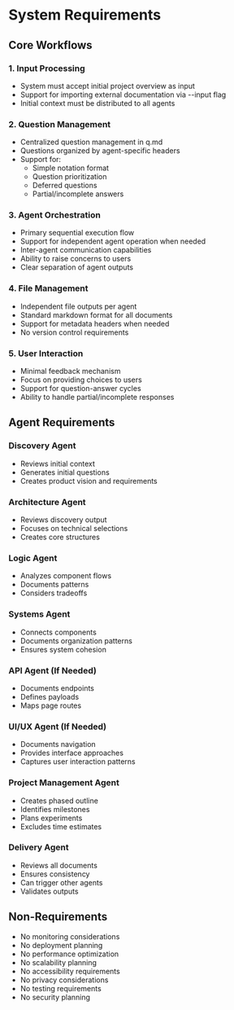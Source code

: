 # System Requirements

## Core Workflows

### 1. Input Processing
- System must accept initial project overview as input
- Support for importing external documentation via --input flag
- Initial context must be distributed to all agents

### 2. Question Management
- Centralized question management in q.md
- Questions organized by agent-specific headers
- Support for:
  - Simple notation format
  - Question prioritization
  - Deferred questions
  - Partial/incomplete answers

### 3. Agent Orchestration
- Primary sequential execution flow
- Support for independent agent operation when needed
- Inter-agent communication capabilities
- Ability to raise concerns to users
- Clear separation of agent outputs

### 4. File Management
- Independent file outputs per agent
- Standard markdown format for all documents
- Support for metadata headers when needed
- No version control requirements

### 5. User Interaction
- Minimal feedback mechanism
- Focus on providing choices to users
- Support for question-answer cycles
- Ability to handle partial/incomplete responses

## Agent Requirements

### Discovery Agent
- Reviews initial context
- Generates initial questions
- Creates product vision and requirements

### Architecture Agent
- Reviews discovery output
- Focuses on technical selections
- Creates core structures

### Logic Agent
- Analyzes component flows
- Documents patterns
- Considers tradeoffs

### Systems Agent
- Connects components
- Documents organization patterns
- Ensures system cohesion

### API Agent (If Needed)
- Documents endpoints
- Defines payloads
- Maps page routes

### UI/UX Agent (If Needed)
- Documents navigation
- Provides interface approaches
- Captures user interaction patterns

### Project Management Agent
- Creates phased outline
- Identifies milestones
- Plans experiments
- Excludes time estimates

### Delivery Agent
- Reviews all documents
- Ensures consistency
- Can trigger other agents
- Validates outputs

## Non-Requirements
- No monitoring considerations
- No deployment planning
- No performance optimization
- No scalability planning
- No accessibility requirements
- No privacy considerations
- No testing requirements
- No security planning